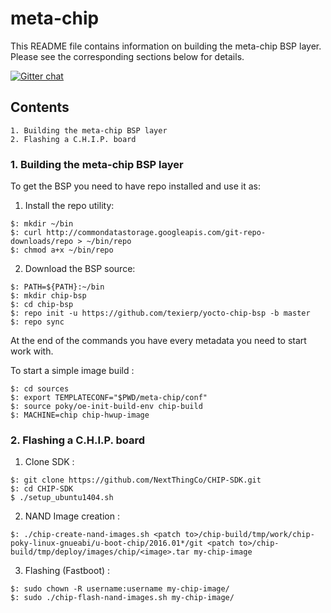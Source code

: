 # meta-chip

This README file contains information on building the meta-chip BSP layer.
Please see the corresponding sections below for details.

[![Gitter chat](https://badges.gitter.im/gitterHQ/gitter.png)](https://gitter.im/meta-chip/Lobby)


## Contents
```
1. Building the meta-chip BSP layer
2. Flashing a C.H.I.P. board
```

### 1. Building the meta-chip BSP layer

To get the BSP you need to have repo installed and use it as:

1. Install the repo utility:
```
$: mkdir ~/bin
$: curl http://commondatastorage.googleapis.com/git-repo-downloads/repo > ~/bin/repo
$: chmod a+x ~/bin/repo
```

2. Download the BSP source:

```
$: PATH=${PATH}:~/bin
$: mkdir chip-bsp
$: cd chip-bsp
$: repo init -u https://github.com/texierp/yocto-chip-bsp -b master
$: repo sync
```

At the end of the commands you have every metadata you need to start work with.

To start a simple image build :

```
$: cd sources
$: export TEMPLATECONF="$PWD/meta-chip/conf"
$: source poky/oe-init-build-env chip-build
$: MACHINE=chip chip-hwup-image
```

### 2. Flashing a C.H.I.P. board

1. Clone SDK :
```
$: git clone https://github.com/NextThingCo/CHIP-SDK.git
$: cd CHIP-SDK
$ ./setup_ubuntu1404.sh
```

2. NAND Image creation :	
```
$: ./chip-create-nand-images.sh <patch to>/chip-build/tmp/work/chip-poky-linux-gnueabi/u-boot-chip/2016.01*/git <patch to>/chip-build/tmp/deploy/images/chip/<image>.tar my-chip-image 
```

3. Flashing (Fastboot) :
```
$: sudo chown -R username:username my-chip-image/ 
$: sudo ./chip-flash-nand-images.sh my-chip-image/ 
```



